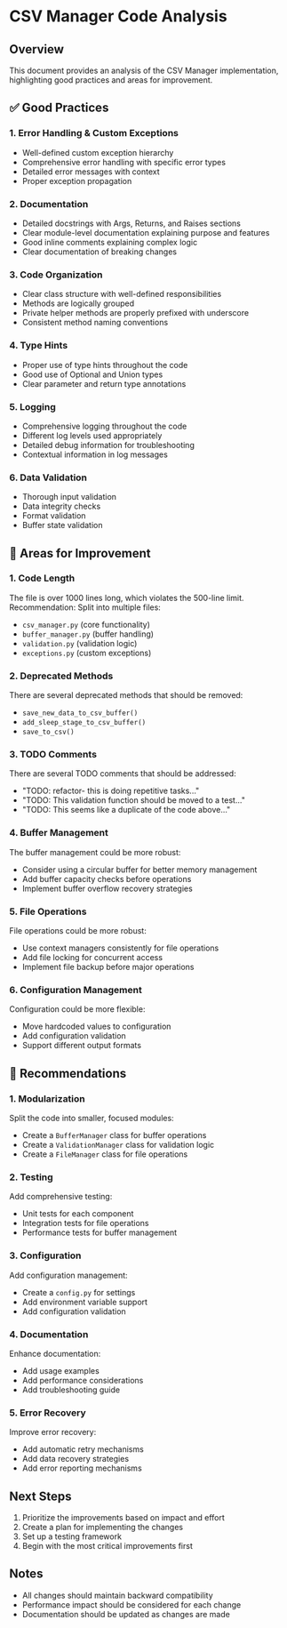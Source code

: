 # CSV Manager Code Analysis

## Overview

This document provides an analysis of the CSV Manager implementation, highlighting good practices and areas for improvement.

## ✅ Good Practices

### 1. Error Handling & Custom Exceptions

- Well-defined custom exception hierarchy
- Comprehensive error handling with specific error types
- Detailed error messages with context
- Proper exception propagation

### 2. Documentation

- Detailed docstrings with Args, Returns, and Raises sections
- Clear module-level documentation explaining purpose and features
- Good inline comments explaining complex logic
- Clear documentation of breaking changes

### 3. Code Organization

- Clear class structure with well-defined responsibilities
- Methods are logically grouped
- Private helper methods are properly prefixed with underscore
- Consistent method naming conventions

### 4. Type Hints

- Proper use of type hints throughout the code
- Good use of Optional and Union types
- Clear parameter and return type annotations

### 5. Logging

- Comprehensive logging throughout the code
- Different log levels used appropriately
- Detailed debug information for troubleshooting
- Contextual information in log messages

### 6. Data Validation

- Thorough input validation
- Data integrity checks
- Format validation
- Buffer state validation

## 🔧 Areas for Improvement

### 1. Code Length

The file is over 1000 lines long, which violates the 500-line limit. Recommendation: Split into multiple files:

- `csv_manager.py` (core functionality)
- `buffer_manager.py` (buffer handling)
- `validation.py` (validation logic)
- `exceptions.py` (custom exceptions)

### 2. Deprecated Methods

There are several deprecated methods that should be removed:

- `save_new_data_to_csv_buffer()`
- `add_sleep_stage_to_csv_buffer()`
- `save_to_csv()`

### 3. TODO Comments

There are several TODO comments that should be addressed:

- "TODO: refactor- this is doing repetitive tasks..."
- "TODO: This validation function should be moved to a test..."
- "TODO: This seems like a duplicate of the code above..."

### 4. Buffer Management

The buffer management could be more robust:

- Consider using a circular buffer for better memory management
- Add buffer capacity checks before operations
- Implement buffer overflow recovery strategies

### 5. File Operations

File operations could be more robust:

- Use context managers consistently for file operations
- Add file locking for concurrent access
- Implement file backup before major operations

### 6. Configuration Management

Configuration could be more flexible:

- Move hardcoded values to configuration
- Add configuration validation
- Support different output formats

## 🚀 Recommendations

### 1. Modularization

Split the code into smaller, focused modules:

- Create a `BufferManager` class for buffer operations
- Create a `ValidationManager` class for validation logic
- Create a `FileManager` class for file operations

### 2. Testing

Add comprehensive testing:

- Unit tests for each component
- Integration tests for file operations
- Performance tests for buffer management

### 3. Configuration

Add configuration management:

- Create a `config.py` for settings
- Add environment variable support
- Add configuration validation

### 4. Documentation

Enhance documentation:

- Add usage examples
- Add performance considerations
- Add troubleshooting guide

### 5. Error Recovery

Improve error recovery:

- Add automatic retry mechanisms
- Add data recovery strategies
- Add error reporting mechanisms

## Next Steps

1. Prioritize the improvements based on impact and effort
2. Create a plan for implementing the changes
3. Set up a testing framework
4. Begin with the most critical improvements first

## Notes

- All changes should maintain backward compatibility
- Performance impact should be considered for each change
- Documentation should be updated as changes are made
